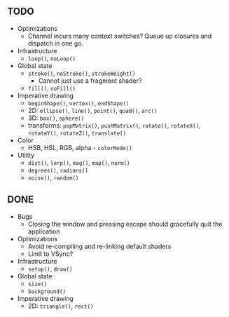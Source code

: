 ## TODO

* Optimizations
    * Channel incurs many context switches? Queue up closures and dispatch in one go.
* Infrastructure
    * `loop()`, `noLoop()`
* Global state
    * `stroke()`, `noStroke()`, `strokeWeight()`
        * Cannot just use a fragment shader?
    * `fill()`, `noFill()`
* Imperative drawing
    * `beginShape()`, `vertex()`, `endShape()`
    * 2D: `ellipse()`, `line()`, `point()`, `quad()`, `arc()`
    * 3D: `box()`, `sphere()`
    * transforms: `popMatrix()`, `pushMatrix()`, `rotate()`, `rotateX()`, `rotateY()`, `rotateZ()`, `translate()`
* Color
    * HSB, HSL, RGB, alpha - `colorMode()`
* Utility
    * `dist()`, `lerp()`, `mag()`, `map()`, `norm()`
    * `degrees()`, `radians()`
    * `noise()`, `random()`

## DONE

* Bugs
    * Closing the window and pressing escape should gracefully quit the application
* Optimizations
    * Avoid re-compiling and re-linking default shaders
    * Limit to VSync?
* Infrastructure
    * `setup()`, `draw()`
* Global state
    * `size()`
    * `background()`
* Imperative drawing
    * 2D: `triangle()`, `rect()`